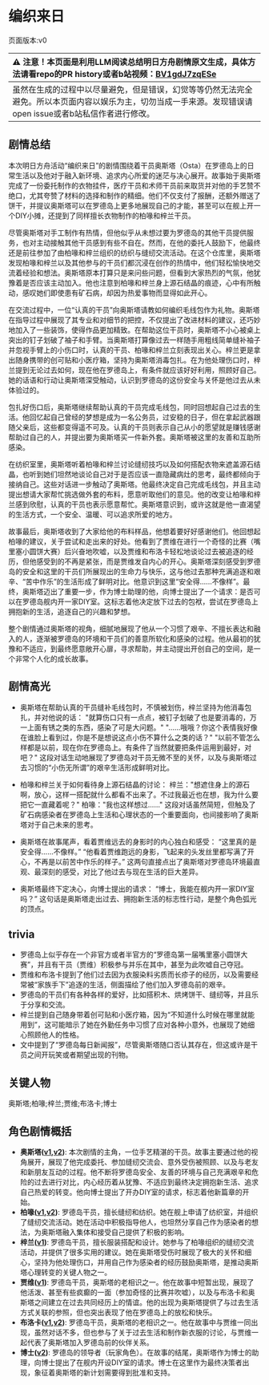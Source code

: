 # 编织来日
页面版本:v0
 

| :warning: 注意！本页面是利用LLM阅读总结明日方舟剧情原文生成，具体方法请看repo的PR history或者b站视频：[BV1gdJ7zqESe](https://www.bilibili.com/video/BV1gdJ7zqESe/)         |
|:----------------------------|
| 虽然在生成的过程中以尽量避免，但是错误，幻觉等等仍然无法完全避免。所以本页面内容以娱乐为主，切勿当成一手来源。发现错误请open issue或者b站私信作者进行修改。|



## 剧情总结
本次明日方舟活动“编织来日”的剧情围绕着干员奥斯塔（Osta）在罗德岛上的日常生活以及他对于融入新环境、追求内心所爱的迷茫与决心展开。故事始于奥斯塔完成了一份委托制作的衣物挂件，医疗干员和术师干员前来取货并对他的手艺赞不绝口，尤其夸赞了材料的选择和制作的精细。他们不仅支付了报酬，还额外赠送了饼干，并提议奥斯塔可以在罗德岛上更多地展现自己的才能，甚至可以在舰上开一个DIY小摊，还提到了同样擅长衣物制作的柏喙和梓兰干员。

尽管奥斯塔对手工制作有热情，但他似乎从未想过要为罗德岛的其他干员提供服务，也对主动接触其他干员感到有些不自在。然而，在他的委托人鼓励下，他最终还是前往参加了由柏喙和梓兰组织的纺织与缝纫交流活动。在这个仓库里，奥斯塔发现柏喙和梓兰以及其他参与的干员们都沉浸在创作的热情中，他们轻松愉快地交流着经验和想法。奥斯塔原本打算只是来问些问题，但看到大家热烈的气氛，他犹豫着是否应该主动加入。他也注意到柏喙和梓兰身上源石结晶的痕迹，心中有所触动，感叹她们即使患有矿石病，却因为热爱事物而显得如此开心。

在交流过程中，一位“认真的干员”向奥斯塔请教如何编织毛线包作为礼物。奥斯塔在指导过程中展现了其专业和对细节的把控，不仅提出了改进材料的建议，还巧妙地加入了一些装饰，使得作品更加精致。在帮助这位干员时，奥斯塔不小心被桌上突出的钉子划破了袖子和手臂。当奥斯塔打算像过去一样随手用粗线简单缝补袖子并忽视手臂上的小伤口时，认真的干员、柏喙和梓兰立刻表现出关心。梓兰更是拿出随身携带的创可贴和小医疗箱，坚持为奥斯塔消毒包扎。在为他处理伤口时，梓兰提到无论过去如何，现在他在罗德岛上，有条件就应该好好利用，照顾好自己。她的话语和行动让奥斯塔深受触动，认识到罗德岛的这份安全与关怀是他过去从未体验过的。

包扎好伤口后，奥斯塔继续帮助认真的干员完成毛线包，同时回想起自己过去的生活。他回忆起自己曾经的梦想是成为一名公务员，过安稳的日子，但在拿起武器跟随父亲后，这些都变得遥不可及。认真的干员则表示自己从小的愿望就是赚钱感谢帮助过自己的人，并提出要为奥斯塔买一件新外套。奥斯塔被这里的友善和互助所感染。

在纺织室里，奥斯塔听着柏喙和梓兰讨论缝纫技巧以及如何搭配衣物来遮盖源石结晶，也听到她们坦然地谈论自己对于是否应该一直隐藏病灶的思考，最终都倾向于接纳自己。这些对话进一步触动了奥斯塔。他最终决定自己完成毛线包，并且主动提出想请大家帮忙挑选做外套的布料，愿意听取他们的意见。他的改变让柏喙和梓兰感到欣慰，认真的干员也表示愿意帮忙。奥斯塔意识到，或许这就是他一直渴望的生活方式，一个安全、温暖、可以追求所爱的地方。

故事最后，奥斯塔收到了大家给他的布料样品，他想着要好好感谢他们。他回想起柏喙的建议，关于尝试和走出来的好处。他看到了贾维在进行一个奇怪的比赛（嘴里塞小圆饼大赛）后兴奋地吹嘘，以及贾维和布洛卡轻松地谈论过去被追逐的经历，但他感受到的不再是紧张，而是贾维发自内心的开心。奥斯塔深刻感受到罗德岛的安全和这里的干员们所展现出的生命力与快乐，这与他过去那种充满追逐和艰辛、“苦中作乐”的生活形成了鲜明对比。他意识到这里“安全得......不像样”。最终，奥斯塔迈出了重要一步，作为博士助理的他，向博士提出了一个请求：是否可以在罗德岛舰内开一家DIY室。这标志着他决定放下过去的包袱，尝试在罗德岛上拥抱新的生活，追逐自己的兴趣和梦想。

整个剧情通过奥斯塔的视角，细腻地展现了他从一个习惯了艰辛、不擅长表达和融入的人，逐渐被罗德岛的环境和干员们的善意所软化和感染的过程。他从最初的犹豫和不适应，到最终愿意敞开心扉，寻求帮助，并主动提出开创自己的空间，是一个非常个人化的成长故事。
## 剧情高光
-   奥斯塔在帮助认真的干员缝补毛线包时，不慎被划伤，梓兰坚持为他消毒包扎，并对他说的话：
    "就算伤口只有一点点，被钉子划破了也是要消毒的，万一上面有锈之类的东西，感染了可是大问题。"
    "......哦哦？你这个表情我好像在谁脸上看到过，你是不是想说这点小伤不算什么之类的话？"
    "以前不管怎么样都是以前，现在你在罗德岛上。有条件了当然就要把条件运用到最好，对吧？"
    这段对话生动地展现了罗德岛对干员无微不至的关怀，以及与奥斯塔过去习惯的“小伤无所谓”的艰辛生活形成鲜明对比。

-   柏喙和梓兰关于如何看待身上源石结晶的讨论：
    梓兰："想遮住身上的源石啊，放心，这样一搭配就什么都看不出来了。不过我最近也在想，我为什么要把它一直藏着呢？"
    柏喙："我也这样想过......"
    这段对话虽然简短，但触及了矿石病感染者在罗德岛上生活和心理状态的一个重要面向，也间接影响了奥斯塔对于自己未来的思考。

-   奥斯塔在故事尾声，看着贾维远去的身影时的内心独白和感受：
    “这里真的是安全得......不像样。”
    “他看着贾维跑远的身影，飞起来的头发丝里都写满了开心，不再是以前苦中作乐的样子。”
    这两句直接点出了奥斯塔对罗德岛环境最直观、最深刻的感受，对比了他过去与现在生活的巨大差异。

-   奥斯塔最终下定决心，向博士提出的请求：
    “博士，我能在舰内开一家DIY室吗？”
    这句话是奥斯塔走出过去、拥抱新生活的标志性行动，是整个角色弧光的顶点。
## trivia
-   罗德岛上似乎存在一个非官方或者半官方的“罗德岛第一届嘴里塞小圆饼大赛”，并且有干员（贾维）积极参与并乐在其中，甚至为此吹嘘自己夺冠。
-   贾维和布洛卡提到了他们过去因为衣服染料劣质而长疹子的经历，以及需要经常被“家族手下”追逐的生活，侧面描绘了他们加入罗德岛前的艰辛。
-   罗德岛的干员们有各种各样的爱好，比如搭积木、烘烤饼干、缝纫等，并且乐于分享和交流。
-   梓兰提到自己随身带着创可贴和小医疗箱，因为“不知道什么时候在哪里就能用到”，这可能暗示了她在外勤任务中习惯了应对各种小意外，也展现了她细心照顾他人的性格。
-   文中提到了“罗德岛每日新闻报”，尽管奥斯塔随口否认其存在，但这或许是干员之间开玩笑或者期望出现的刊物。
## 关键人物
奥斯塔;柏喙;梓兰;贾维;布洛卡;博士
## 角色剧情概括
-   **奥斯塔([v1](../chars/char_346_aosta.md),[v2](../char_v3/char_346_aosta.md))**: 本次剧情的主角，一位手艺精湛的干员。故事主要通过他的视角展开，展现了他完成委托、参加缝纫交流会、意外受伤被照顾、以及与老友和新朋友互动的过程。他不断将罗德岛安全、友善的环境与自己充满艰辛和危险的过去进行对比，内心经历着从犹豫、不适应到最终决定拥抱新生活、追求自己热爱的转变。他向博士提出了开办DIY室的请求，标志着他新篇章的开始。
-   **柏喙([v1](../chars/char_252_bibeak.md),[v2](../char_v3/char_252_bibeak.md))**: 罗德岛干员，擅长缝纫和纺织。她在舰上申请了纺织室，并组织了缝纫交流活动。她在活动中积极指导他人，也坦然分享自己作为感染者的想法，为奥斯塔融入集体和接受自己提供了积极的影响。
-   **梓兰([v1](../chars/char_278_orchid.md))**: 罗德岛干员，擅长服装搭配和设计。她参与了柏喙组织的缝纫交流活动，并提供了很多实用的建议。她在奥斯塔受伤时展现了极大的关怀和细心，坚持为他处理伤口，并用自己作为感染者的经历鼓励奥斯塔，是推动奥斯塔心理转变的关键人物之一。
-   **贾维([v1](../chars/char_349_chiave.md))**: 罗德岛干员，奥斯塔的老相识之一。他在故事中短暂出现，展现了他活泼、甚至有些疯癫的一面（参加奇怪的比赛并吹嘘），以及与布洛卡和奥斯塔之间建立在过去共同经历上的情谊。他的出现为奥斯塔提供了与过去生活方式关联的参照，但也突出表现了他在罗德岛上的放松和快乐。
-   **布洛卡([v1](../chars/char_356_broca.md),[v2](../char_v3/char_356_broca.md))**: 罗德岛干员，奥斯塔的老相识之一。他在故事中与贾维一同出现，虽然对话不多，但也参与了关于过去生活和制作新衣服的讨论，与贾维一起代表了奥斯塔加入罗德岛前的伙伴关系。
-   **博士([v2](../char_v3/extended_char_bo_shi.md))**: 罗德岛的领导者（玩家角色）。在故事的结尾，奥斯塔作为博士的助理，向博士提出了在舰内开设DIY室的请求。博士在这里作为最终决策者出现，象征着奥斯塔的新计划需要得到批准和支持。